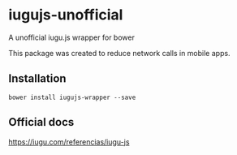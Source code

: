 # iugujs-unofficial
A unofficial iugu.js wrapper for bower

This package was created to reduce network calls in mobile apps.

## Installation
`bower install iugujs-wrapper --save`

## Official docs
https://iugu.com/referencias/iugu-js
